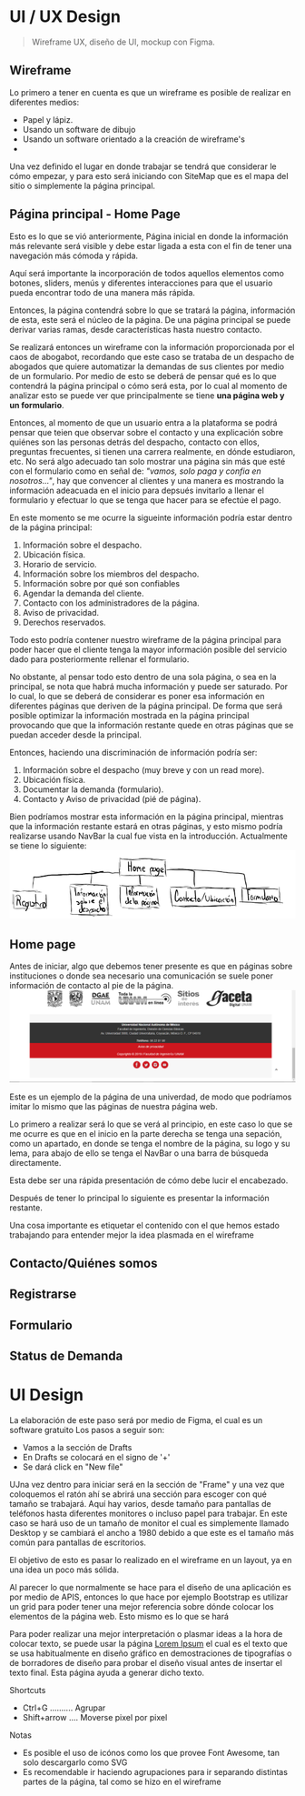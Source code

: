 # **UI / UX Design** 
> Wireframe UX, diseño de UI, mockup con Figma.

## **Wireframe**
Lo primero a tener en cuenta es que un wireframe es posible de realizar en diferentes medios:
* Papel y lápiz.
* Usando un software de dibujo
* Usando un software orientado a la creación de wireframe's
*

Una vez definido el lugar en donde trabajar se tendrá que considerar le cómo empezar, y para esto será iniciando con SiteMap que es el mapa del sitio o simplemente la página 
principal.

## **Página principal - Home Page**
Esto es lo que se vió anteriormente, Página inicial en donde la información más relevante será visible y debe estar ligada a esta con el fin de tener una navegación más cómoda y rápida.

Aquí será importante la incorporación de todos aquellos elementos como botones, sliders, menús y diferentes interacciones para que el usuario pueda encontrar todo de una manera más rápida.

Entonces, la página contendrá sobre lo que se tratará la página, información de esta, este será el núcleo de la página. De una página principal se puede derivar varias ramas, desde características hasta nuestro contacto. 

Se realizará entonces un wireframe con la información proporcionada por el caos de abogabot, recordando que este caso se trataba de un despacho de abogados que quiere automatizar la demandas de sus clientes por medio de un formulario. Por medio de esto se deberá de pensar qué es lo que contendrá la página principal o cómo será esta, por lo cual al momento de analizar esto se puede ver que principalmente se tiene **una página web y un formulario**.

Entonces, al momento de que un usuario entra a la plataforma se podrá pensar que teien que observar sobre el contacto y una explicación sobre quiénes son las personas detrás del despacho, contacto con ellos, preguntas frecuentes, si tienen una carrera realmente, en dónde estudiaron, etc. No será algo adecuado tan solo mostrar una página sin más que esté con el formulario como en señal de: _"vamos, solo paga y confia en nosotros..."_, hay que convencer al clientes y una manera es mostrando la información adeacuada en el inicio para depsués invitarlo a llenar el formulario y efectuar lo que se tenga que hacer para se efectúe el pago.

En este momento se me ocurre la sigueinte información podría estar dentro de la página principal:
1. Información sobre el despacho.
2. Ubicación física.
3. Horario de servicio.
4. Información sobre los miembros del despacho.
5. Información sobre por qué son confiables
6. Agendar la demanda del cliente.
7. Contacto con los administradores de la página.
8. Aviso de privacidad.
9. Derechos reservados.

Todo esto podría contener nuestro wireframe de la página principal para poder hacer que el cliente tenga la mayor información posible del servicio dado para posteriormente rellenar el formulario.

No obstante, al pensar todo esto dentro de una sola página, o sea en la principal, se nota que habrá mucha información y puede ser saturado. Por lo cual, lo que se deberá de considerar es poner esa información en diferentes páginas que deriven de la página principal. De forma que será posible optimizar la información mostrada en la página principal provocando que que la información restante quede en otras páginas que se puedan acceder desde la principal.

Entonces, haciendo una discriminación de información podría ser:

1. Información sobre el despacho (muy breve y con un read more).
2. Ubicación física.
3. Documentar la demanda (formulario).
4. Contacto y Aviso de privacidad (pié de página).

Bien podríamos mostrar esta información en la página principal, mientras que la información restante estará en otras páginas, y esto mismo podría realizarse usando NavBar la cual fue vista en la introducción. Actualmente se tiene lo siguiente:
![MVC](https://github.com/FredinVazquez/LaunchX--Notas/blob/main/FrontEnd/Imagenes/1.png)

## **Home page**
Antes de iniciar, algo que debemos tener presente es que en páginas sobre instituciones o donde sea necesario una comunicación se suele poner información de contacto al pie de la página.
![MVC](https://github.com/FredinVazquez/LaunchX--Notas/blob/main/FrontEnd/Imagenes/2.png)

Este es un ejemplo de la página de una univerdad, de modo que podríamos imitar lo mismo que las páginas de nuestra página web.

Lo primero a realizar será lo que se verá al principio, en este caso lo que se me ocurre es que en el inicio en la parte derecha se tenga una sepación, como un apartado, en donde se tenga el nombre de la página, su logo y su lema, para abajo de ello se tenga el NavBar o una barra de búsqueda directamente.

Esta debe ser una rápida presentación de cómo debe lucir el encabezado.


Después de tener lo principal lo siguiente es presentar la información restante.

Una cosa importante es etiquetar el contenido con el que hemos estado trabajando para entender mejor la idea plasmada en el wireframe 

## **Contacto/Quiénes somos**

## **Registrarse**

## **Formulario**

## **Status de Demanda**

<h1><b>UI Design</b></h1>
La elaboración de este paso será por medio de Figma, el cual es un software gratuito
Los pasos a seguir son:

<ul>
  <li>Vamos a la sección de Drafts</li>
  <li>En Drafts se colocará en el signo de '+'</li>
  <li>Se dará click en "New file"</li>
</ul>

UJna vez dentro para iniciar será en la sección de "Frame" y una vez que coloquemos el ratón ahí se abrirá una sección para escoger con qué tamaño se trabajará. Aquí hay varios, desde tamaño para pantallas de teléfonos hasta diferentes monitores o incluso papel para trabajar. En este caso se hará uso de un tamaño de monitor el cual es simplemente llamado Desktop y se cambiará el ancho a 1980 debido a que este es el tamaño más común para pantallas de escritorios.

El objetivo de esto es pasar lo realizado en el wireframe en un layout, ya en una idea un poco más sólida.

Al parecer lo que normalmente se hace para el diseño de una aplicación es por medio de APIS, entonces lo que hace por ejemplo Bootstrap es utilizar un grid para poder tener una mejor referencia sobre dónde colocar los elementos de la página web. Esto mismo es lo que se hará

Para poder realizar una mejor interpretación o plasmar ideas a la hora de colocar texto, se puede usar la página <a href="https://es.lipsum.com/" target="blank">Lorem Ipsum</a> el cual es el texto que se usa habitualmente en diseño gráfico en demostraciones de tipografías o de borradores de diseño para probar el diseño visual antes de insertar el texto final. Esta página ayuda a generar dicho texto. 

Shortcuts
<ul>
  <li>Ctrl+G .......... Agrupar</li>
  <li>Shift+arrow  .... Moverse pixel por pixel</li>
</ul>

Notas
<ul>
  <li>Es posible el uso de icónos como los que provee Font Awesome, tan solo descargarlo como SVG</li>
  <li>Es recomendable ir haciendo agrupaciones para ir separando distintas partes de la página, tal como se hizo en el wireframe</li>
  
</ul>
